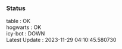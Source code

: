 ### Status


table : OK  
hogwarts : OK  
icy-bot : DOWN  
Latest Update : 2023-11-29 04:10:45.580730
